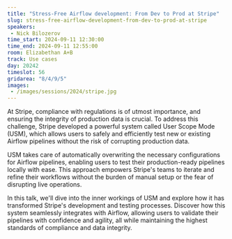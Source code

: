 ```yaml
---
title: "Stress-Free Airflow development: From Dev to Prod at Stripe"
slug: stress-free-airflow-development-from-dev-to-prod-at-stripe
speakers:
 - Nick Bilozerov
time_start: 2024-09-11 12:30:00
time_end: 2024-09-11 12:55:00
room: Elizabethan A+B
track: Use cases
day: 20242
timeslot: 56
gridarea: "8/4/9/5"
images: 
 - /images/sessions/2024/stripe.jpg
---
```


At Stripe, compliance with regulations is of utmost importance, and ensuring the integrity of production data is crucial. To address this challenge, Stripe developed a powerful system called User Scope Mode (USM), which allows users to safely and efficiently test new or existing Airflow pipelines without the risk of corrupting production data.
 
 
 
 USM takes care of automatically overwriting the necessary configurations for Airflow pipelines, enabling users to test their production-ready pipelines locally with ease. This approach empowers Stripe's teams to iterate and refine their workflows without the burden of manual setup or the fear of disrupting live operations.
 
 
 
 In this talk, we'll dive into the inner workings of USM and explore how it has transformed Stripe's development and testing processes. Discover how this system seamlessly integrates with Airflow, allowing users to validate their pipelines with confidence and agility, all while maintaining the highest standards of compliance and data integrity.